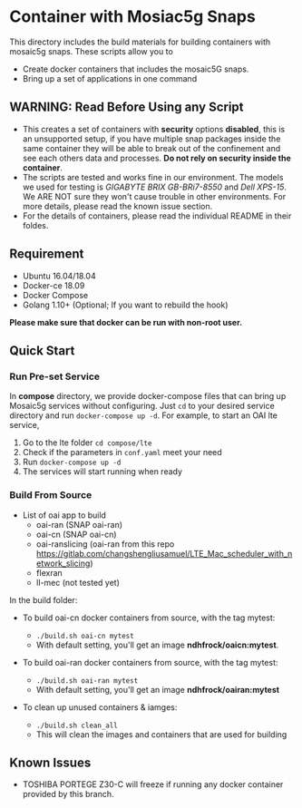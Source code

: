 # Container with Mosiac5g Snaps

This directory includes the build materials for building containers with mosaic5g snaps. These scripts allow you to

- Create docker containers that includes the mosaic5G snaps.
- Bring up a set of applications in one command

## WARNING: Read Before Using any Script

- This creates a set of containers with **security** options **disabled**, this is an unsupported setup, if you have multiple snap packages inside the same container they will be able to break out of the confinement and see each others data and processes. **Do not rely on security inside the container**.
- The scripts are tested and works fine in our environment. The models we used for testing is *GIGABYTE BRIX GB-BRi7-8550* and *Dell XPS-15*.  We ARE NOT sure they won't cause trouble in other environments. For more details, please read the known issue section.
- For the details of containers, please read the individual README in their foldes.

## Requirement

- Ubuntu 16.04/18.04
- Docker-ce 18.09
- Docker Compose
- Golang 1.10+ (Optional; If you want to rebuild the hook)

**Please make sure that docker can be run with non-root user.**

## Quick Start

### Run Pre-set Service

In **compose** directory, we provide docker-compose files that can bring up Mosaic5g services without configuring. Just `cd` to your desired service directory and run `docker-compose up -d`. For example, to start an OAI lte service,

1. Go to the lte folder `cd compose/lte`
2. Check if the parameters in `conf.yaml` meet your need
3. Run `docker-compose up -d`
4. The services will start running when ready

### Build From Source

- List of oai app to build
  - oai-ran (SNAP oai-ran)
  - oai-cn (SNAP oai-cn)
  - oai-ranslicing (oai-ran from this repo https://gitlab.com/changshengliusamuel/LTE_Mac_scheduler_with_network_slicing)
  - flexran
  - ll-mec (not tested yet)

In the build folder:

- To build oai-cn docker containers from source, with the tag mytest:
  - `./build.sh oai-cn mytest`
  - With default setting, you'll get an image **ndhfrock/oaicn:mytest**.

- To build oai-ran docker containers from source, with the tag mytest:
  - `./build.sh oai-ran mytest`
  - With default setting, you'll get an image **ndhfrock/oairan:mytest**

- To clean up unused containers & iamges:
  - `./build.sh clean_all`
  - This will clean the images and containers that are used for building

## Known Issues

- TOSHIBA PORTEGE Z30-C will freeze if running any docker container provided by this branch.
